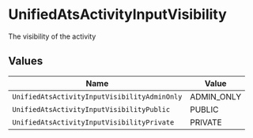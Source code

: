 # UnifiedAtsActivityInputVisibility

The visibility of the activity


## Values

| Name                                         | Value                                        |
| -------------------------------------------- | -------------------------------------------- |
| `UnifiedAtsActivityInputVisibilityAdminOnly` | ADMIN_ONLY                                   |
| `UnifiedAtsActivityInputVisibilityPublic`    | PUBLIC                                       |
| `UnifiedAtsActivityInputVisibilityPrivate`   | PRIVATE                                      |